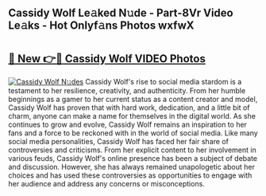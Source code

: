 ## Cassidy Wolf Le𝚊ked N𝚞de - Part-8Vr Video Le𝚊ks - Hot Onlyf𝚊ns Photos wxfwX

# <h2><a href="http://ab22948.deff.icu/?id=Cassidy+Wolf">🔗 New 👉🔴 Cassidy Wolf VIDEO Photos</a></h2>

[![Cassidy Wolf N𝚞des](https://i.imgur.com/rIISA9y.gif)](http://ab22948.deff.icu/?id=Cassidy+Wolf)
Cassidy Wolf's rise to social media stardom is a testament to her resilience, creativity, and authenticity. From her humble beginnings as a gamer to her current status as a content creator and model, Cassidy Wolf has proven that with hard work, dedication, and a little bit of charm, anyone can make a name for themselves in the digital world. As she continues to grow and evolve, Cassidy Wolf remains an inspiration to her fans and a force to be reckoned with in the world of social media. Like many social media personalities, Cassidy Wolf has faced her fair share of controversies and criticisms. From her explicit content to her involvement in various feuds, Cassidy Wolf's online presence has been a subject of debate and discussion. However, she has always remained unapologetic about her choices and has used these controversies as opportunities to engage with her audience and address any concerns or misconceptions.
